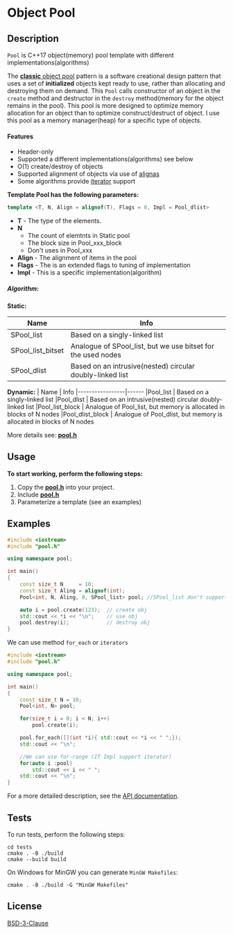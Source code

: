# Object Pool


## Description

`Pool` is C++17 object(memory) pool template with different implementations(algorithms)

The [**classic** object pool](https://en.wikipedia.org/wiki/Object_pool_pattern) pattern is a software creational design pattern that uses a set of **initialized** objects kept ready to use, rather than allocating and destroying them on demand.
This `Pool` calls constructor of an object in the `create` method and destructor in the `destroy` method(memory for the object remains in the pool).
This pool is more designed to optimize memory allocation for an object than to optimize construct/destruct of object.
I use this pool as a memory manager(heap) for a specific type of objects.



#### Features

 - Header-only
 - Supported a different implementations(algorithms) see below
 - O(1) create/destroy of objects
 - Supported alignment of objects via use of [alignas](https://en.cppreference.com/w/cpp/language/alignas)
 - Some algorithms provide [iterator](https://devdocs.io/cpp/iterator) support



**Template Pool has the following parameters:**
```C++
template <T, N, Align = alignof(T), Flags = 0, Impl = Pool_dlist>
```

 *  **T** - The type of the elements.
 *  **N**
    - The count of elemtnts in Static pool
    - The block size in Pool_xxx_block
    - Don't uses in Pool_xxx
 *  **Align** - The alignment of items in the pool
 *  **Flags** - The is an extended flags to tuning of implementation
 *  **Impl**  - This is a specific implementation(algorithm)

##### Algorithm:

**Static:**

| Name             | Info
|------------------|------
|SPool_list        | Based on a singly-linked list
|SPool_list_bitset | Analogue of SPool_list, but we use bitset for the used nodes
|SPool_dlist       | Based on an intrusive(nested) circular doubly-linked list


**Dynamic:**
| Name            | Info
|-----------------|------
|Pool_list        | Based on a singly-linked list
|Pool_dlist       | Based on an intrusive(nested) circular doubly-linked list
|Pool_list_block  | Analogue of Pool_list, but memory is allocated in blocks of N nodes
|Pool_dlist_block | Analogue of Pool_dlist, but memory is allocated in blocks of N nodes


More details see: **[pool.h](./src/pool.h)**


## Usage

**To start working, perform the following steps:**

1. Copy the **[pool.h](./src/pool.h)** into your project.
2. Include **[pool.h](./src/pool.h)**
3. Parameterize a template (see an examples)


## Examples


```C++
#include <iostream>
#include "pool.h"

using namespace pool;

int main()
{
    const size_t N     = 10;
    const size_t Aling = alignof(int);
    Pool<int, N, Aling, 0, SPool_list> pool; //SPool_list don't support iterator

    auto i = pool.create(123);  // create obj
    std::cout << *i << "\n";    // use obj
    pool.destroy(i);            // destroy obj
}
```

We can use method `for_each` or `iterators`

```C++
#include <iostream>
#include "pool.h"

using namespace pool;

int main()
{
    const size_t N = 10;
    Pool<int, N> pool;

    for(size_t i = 0; i < N; i++)
        pool.create(i);

    pool.for_each([](int *i){ std::cout << *i << " ";});
    std::cout << "\n";

    //We can use for-range (If Impl support iterator)
    for(auto i :pool)
        std::cout << i << " ";
    std::cout << "\n";
}
```

For a more detailed description, see the [API documentation](doc/API.md).



## Tests

To run tests, perform the following steps:

```
cd tests
cmake . -B ./build
cmake --build build
```

On Windows for MinGW you can generate `MinGW Makefiles`:
```
cmake . -B ./build -G "MinGW Makefiles"
```


## License

[BSD-3-Clause](./LICENSE)
